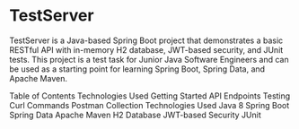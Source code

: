 # TestServer
TestServer is a Java-based Spring Boot project that demonstrates a basic RESTful API with in-memory H2 database, JWT-based security, and JUnit tests. This project is a test task for Junior Java Software Engineers and can be used as a starting point for learning Spring Boot, Spring Data, and Apache Maven.

Table of Contents
Technologies Used
Getting Started
API Endpoints
Testing
Curl Commands
Postman Collection
Technologies Used
Java 8
Spring Boot
Spring Data
Apache Maven
H2 Database
JWT-based Security
JUnit
